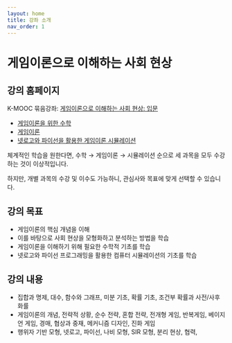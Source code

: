 ```yaml
---
layout: home
title: 강좌 소개
nav_order: 1
---
```


# 게임이론으로 이해하는 사회 현상

## 강의 홈페이지

K-MOOC 묶음강좌: [게임이론으로 이해하는 사회 현상: 입문](https://www.kmooc.kr/view/course/series/detail/57)

- [게임이론을 위한 수학](https://www.kmooc.kr/view/course/detail/10296)
- [게임이론](https://www.kmooc.kr/view/course/detail/10379)
- [넷로고와 파이선을 활용한 게임이론 시뮬레이션](https://www.kmooc.kr/view/course/detail/10298)

체계적인 학습을 원한다면, 수학 &rarr; 게임이론 &rarr; 시뮬레이션 순으로 세 과목을 모두 수강하는 것이 이상적입니다.

하지만, 개별 과목의 수강 및 이수도 가능하니, 관심사와 목표에 맞게 선택할 수 있습니다.

## 강의 목표

- 게임이론의 핵심 개념을 이해
- 이를 바탕으로 사회 현상을 모형화하고 분석하는 방법을 학습
- 게임이론을 이해하기 위해 필요한 수학적 기초를 학습
- 넷로고와 파이선 프로그래밍을 활용한 컴퓨터 시뮬레이션의 기초를 학습

## 강의 내용

- 집합과 명제, 대수, 함수와 그래프, 미분 기초, 확률 기초, 조건부 확률과 사전/사후 화률
- 게임이론의 개념, 전략적 상황, 순수 전략, 혼합 전략, 전개형 게임, 반복게임, 베이지언 게임, 경매, 협상과 중재, 메커니즘 디자인, 진화 게임
- 행위자 기반 모형, 넷로고, 파이선, 나비 모형, SIR 모형, 분리 현상, 협력, 